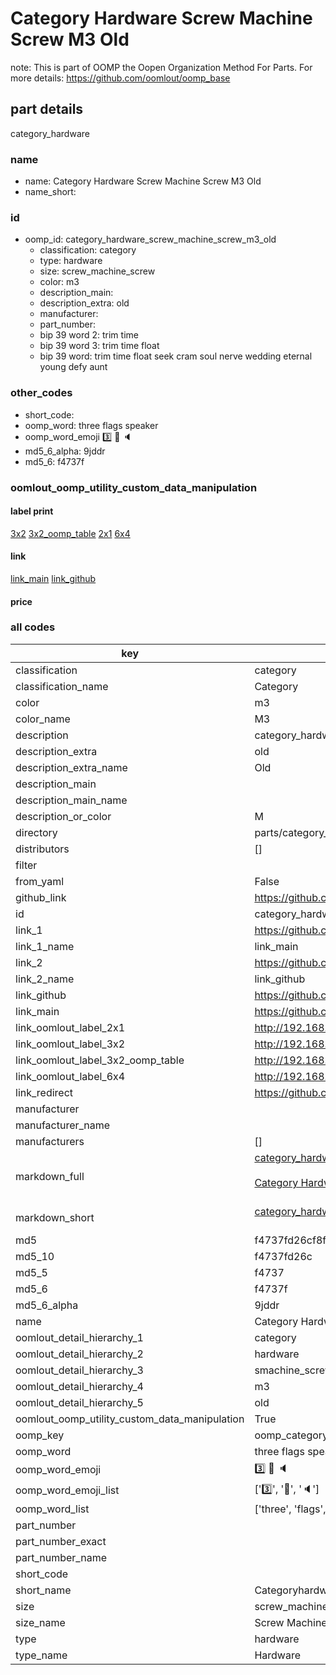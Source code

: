 # Category Hardware Screw Machine Screw M3 Old  

note: This is part of OOMP the Oopen Organization Method For Parts. For more details: https://github.com/oomlout/oomp_base

##  part details
  



category_hardware



### name
* name: Category Hardware Screw Machine Screw M3 Old
* name_short: 
### id
* oomp_id: category_hardware_screw_machine_screw_m3_old
  * classification: category
  * type: hardware
  * size: screw_machine_screw
  * color: m3
  * description_main: 
  * description_extra: old
  * manufacturer: 
  * part_number: 
  * bip 39 word 2: trim time
  * bip 39 word 3: trim time float
  * bip 39 word: trim time float seek cram soul nerve wedding eternal young defy aunt

### other_codes
* short_code: 
* oomp_word: three flags speaker
* oomp_word_emoji :three: :flags: :speaker:
* md5_6_alpha: 9jddr
* md5_6: f4737f






### oomlout_oomp_utility_custom_data_manipulation
#### label print
[3x2](http://192.168.1.245:1112/?label=oomp%209jddr)
[3x2_oomp_table](http://192.168.1.108:1112/?label=oomp%209jddr)
[2x1](http://192.168.1.242:1112/?label=oomp%209jddr)
[6x4](http://192.168.1.55:1112/?label=oomp%209jddr)    

#### link

[link_main](https://github.com/oomlout/oomlout_oomp_version_1_messy/tree/main/parts/category_hardware_screw_machine_screw_m3_old) [link_github](https://github.com/oomlout/oomlout_oomp_version_1_messy/tree/main/parts/category_hardware_screw_machine_screw_m3_old)                             

#### price







### all codes 
| key | value |  
| --- | --- |  
| classification | category |  
| classification_name | Category |  
| color | m3 |  
| color_name | M3 |  
| description | category_hardware |  
| description_extra | old |  
| description_extra_name | Old |  
| description_main |  |  
| description_main_name |  |  
| description_or_color | M  |  
| directory | parts/category_hardware_screw_machine_screw_m3_old |  
| distributors | [] |  
| filter |  |  
| from_yaml | False |  
| github_link | https://github.com/oomlout/oomlout_oomp_part_src/tree/main/parts/category_hardware_screw_machine_screw_m3_old |  
| id | category_hardware_screw_machine_screw_m3_old |  
| link_1 | https://github.com/oomlout/oomlout_oomp_version_1_messy/tree/main/parts/category_hardware_screw_machine_screw_m3_old |  
| link_1_name | link_main |  
| link_2 | https://github.com/oomlout/oomlout_oomp_version_1_messy/tree/main/parts/category_hardware_screw_machine_screw_m3_old |  
| link_2_name | link_github |  
| link_github | https://github.com/oomlout/oomlout_oomp_version_1_messy/tree/main/parts/category_hardware_screw_machine_screw_m3_old |  
| link_main | https://github.com/oomlout/oomlout_oomp_version_1_messy/tree/main/parts/category_hardware_screw_machine_screw_m3_old |  
| link_oomlout_label_2x1 | http://192.168.1.242:1112/?label=oomp%209jddr |  
| link_oomlout_label_3x2 | http://192.168.1.245:1112/?label=oomp%209jddr |  
| link_oomlout_label_3x2_oomp_table | http://192.168.1.108:1112/?label=oomp%209jddr |  
| link_oomlout_label_6x4 | http://192.168.1.55:1112/?label=oomp%209jddr |  
| link_redirect | https://github.com/oomlout/oomlout_oomp_version_1_messy/tree/main/parts/category_hardware_screw_machine_screw_m3_old |  
| manufacturer |  |  
| manufacturer_name |  |  
| manufacturers | [] |  
| markdown_full | [category_hardware_screw_machine_screw_m3_old](none)<br>[](none)<br>[Category Hardware Screw Machine Screw M3 Old](none)<br><br> |  
| markdown_short | [category_hardware_screw_machine_screw_m3_old](none)<br><br> |  
| md5 | f4737fd26cf8f28f3e991c30b2789745 |  
| md5_10 | f4737fd26c |  
| md5_5 | f4737 |  
| md5_6 | f4737f |  
| md5_6_alpha | 9jddr |  
| name | Category Hardware Screw Machine Screw M3 Old |  
| oomlout_detail_hierarchy_1 | category |  
| oomlout_detail_hierarchy_2 | hardware |  
| oomlout_detail_hierarchy_3 | smachine_screw |  
| oomlout_detail_hierarchy_4 | m3 |  
| oomlout_detail_hierarchy_5 | old |  
| oomlout_oomp_utility_custom_data_manipulation | True |  
| oomp_key | oomp_category_hardware_screw_machine_screw_m3_old |  
| oomp_word | three flags speaker |  
| oomp_word_emoji | :three: :flags: :speaker: |  
| oomp_word_emoji_list | [':three:', ':flags:', ':speaker:'] |  
| oomp_word_list | ['three', 'flags', 'speaker'] |  
| part_number |  |  
| part_number_exact |  |  
| part_number_name |  |  
| short_code |  |  
| short_name | Categoryhardware |  
| size | screw_machine_screw |  
| size_name | Screw Machine Screw |  
| type | hardware |  
| type_name | Hardware |  
